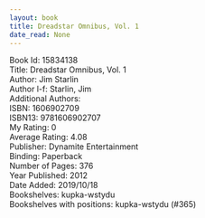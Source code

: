 ```yaml
---
layout: book
title: Dreadstar Omnibus, Vol. 1
date_read: None
---
```


Book Id: 15834138<br />
Title: Dreadstar Omnibus, Vol. 1<br />
Author: Jim Starlin<br />
Author l-f: Starlin, Jim<br />
Additional Authors: <br />
ISBN: 1606902709<br />
ISBN13: 9781606902707<br />
My Rating: 0<br />
Average Rating: 4.08<br />
Publisher: Dynamite Entertainment<br />
Binding: Paperback<br />
Number of Pages: 376<br />
Year Published: 2012<br />
Date Added: 2019/10/18<br />
Bookshelves: kupka-wstydu<br />
Bookshelves with positions: kupka-wstydu (#365)<br />

